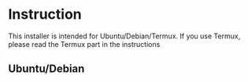 # Instruction

This installer is intended for Ubuntu/Debian/Termux.  If you use Termux, please read the Termux part in the instructions

## Ubuntu/Debian